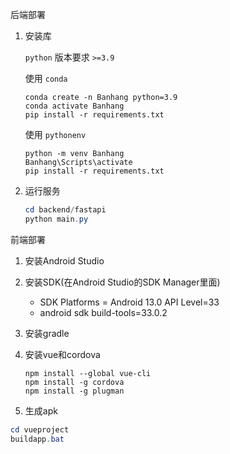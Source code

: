 后端部署

1. 安装库
   
   `python` 版本要求 `>=3.9`

   使用 `conda`
   ```
   conda create -n Banhang python=3.9
   conda activate Banhang
   pip install -r requirements.txt
   ```

   使用 `pythonenv`
   ```
   python -m venv Banhang
   Banhang\Scripts\activate
   pip install -r requirements.txt
   ```

2. 运行服务

   ```powershell
   cd backend/fastapi
   python main.py
   ```

前端部署

1. 安装Android Studio

2. 安装SDK(在Android Studio的SDK Manager里面)

   - SDK Platforms = Android 13.0  API Level=33
   - android sdk build-tools=33.0.2

3. 安装gradle

4. 安装vue和cordova

   ```
   npm install --global vue-cli
   npm install -g cordova
   npm install -g plugman
   ```

5.  生成apk

   ```powershell
   cd vueproject
   buildapp.bat
   ```